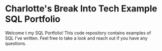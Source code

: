 # Charlotte's Break Into Tech Example SQL Portfolio
Welcome t my SQL Portfolio! This code repository contains examples of SQL I've written. Feel free to take a look and reach out if you have any questions.
